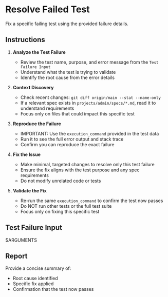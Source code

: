 # Resolve Failed Test

Fix a specific failing test using the provided failure details.

## Instructions

1. **Analyze the Test Failure**
   - Review the test name, purpose, and error message from the `Test Failure Input`
   - Understand what the test is trying to validate
   - Identify the root cause from the error details

2. **Context Discovery**
   - Check recent changes: `git diff origin/main --stat --name-only`
   - If a relevant spec exists in `projects/admin/specs/*.md`, read it to understand requirements
   - Focus only on files that could impact this specific test

3. **Reproduce the Failure**
   - IMPORTANT: Use the `execution_command` provided in the test data
   - Run it to see the full error output and stack trace
   - Confirm you can reproduce the exact failure

4. **Fix the Issue**
   - Make minimal, targeted changes to resolve only this test failure
   - Ensure the fix aligns with the test purpose and any spec requirements
   - Do not modify unrelated code or tests

5. **Validate the Fix**
   - Re-run the same `execution_command` to confirm the test now passes
   - Do NOT run other tests or the full test suite
   - Focus only on fixing this specific test

## Test Failure Input

$ARGUMENTS

## Report

Provide a concise summary of:
- Root cause identified
- Specific fix applied
- Confirmation that the test now passes